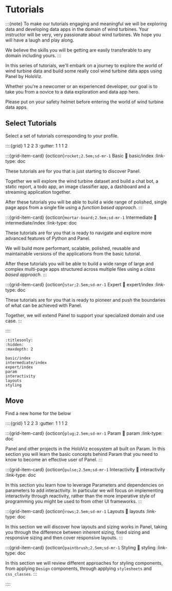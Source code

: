 # Tutorials

:::{note}
To make our tutorials engaging and meaningful we will be exploring data and developing data apps in the domain of wind turbines. Your instructor will be very, very passionate about wind turbines. We hope you will have a laugh and play along.

We believe the skills you will be getting are easily transferable to any domain including yours.
:::

In this series of tutorials, we'll embark on a journey to explore the world of wind turbine data and build some really cool wind turbine data apps using Panel by HoloViz.

Whether you're a newcomer or an experienced developer, our goal is to take you from a novice to a data exploration and data app hero.

Please put on your safety helmet before entering the world of wind turbine data apps.

## Select Tutorials

Select a set of tutorials corresponding to your profile.

::::{grid} 1 2 2 3
:gutter: 1 1 1 2

:::{grid-item-card} {octicon}`rocket;2.5em;sd-mr-1` Basic
:link: basic/index
:link-type: doc

These tutorials are for you that is just starting to discover Panel.

Together we will explore the wind turbine dataset and build a chat bot, a static report, a todo app, an image classifier app, a dashboard and a streaming application together.

After these tutorials you will be able to build a wide range of polished, single page apps from a single file using a *function based approach*.
:::

:::{grid-item-card} {octicon}`mortar-board;2.5em;sd-mr-1` Intermediate
:link: intermediate/index
:link-type: doc

These tutorials are for you that is ready to navigate and explore more advanced features of Python and Panel.

We will build more performant, scalable, polished, reusable and maintainable versions of the applications from the basic tutorial.

After these tutorials you will be able to build a wide range of large and complex multi-page apps structured across multiple files using a *class based approach*.
:::

:::{grid-item-card} {octicon}`star;2.5em;sd-mr-1` Expert
:link: expert/index
:link-type: doc

These tutorials are for you that is ready to pioneer and push the boundaries of what can be achieved with Panel.

Together, we will extend Panel to support your specialized domain and use case.
:::

::::


```{toctree}
:titlesonly:
:hidden:
:maxdepth: 2

basic/index
intermediate/index
expert/index
param
interactivity
layouts
styling
```

## Move

Find a new home for the below

::::{grid} 1 2 2 3
:gutter: 1 1 1 2

:::{grid-item-card} {octicon}`plug;2.5em;sd-mr-1` Param
:link: param
:link-type: doc

Panel and other projects in the HoloViz ecosystem all built on Param. In this section you will learn the basic concepts behind Param that you need to know to become an effective user of Panel.
:::

:::{grid-item-card} {octicon}`pulse;2.5em;sd-mr-1` Interactivity
:link: interactivity
:link-type: doc

In this section you learn how to leverage Parameters and dependencies on parameters to add interactivity. In particular we will focus on implementing interactivity through reactivity, rather than the more imperative style of programming you might be used to from other UI frameworks.
:::

:::{grid-item-card} {octicon}`rows;2.5em;sd-mr-1` Layouts
:link: layouts
:link-type: doc

In this section we will discover how layouts and sizing works in Panel, taking you through the difference between inherent sizing, fixed sizing and responsive sizing and then cover responsive layouts.
:::

:::{grid-item-card} {octicon}`paintbrush;2.5em;sd-mr-1` Styling
:link: styling
:link-type: doc

In this section we will review different approaches for styling components, from applying `Design` components, through applying `stylesheets` and `css_classes`.
:::

::::
